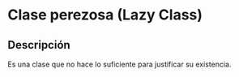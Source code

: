 # Clase perezosa (Lazy Class)

## Descripción

Es una clase que no hace lo suficiente para justificar su existencia.